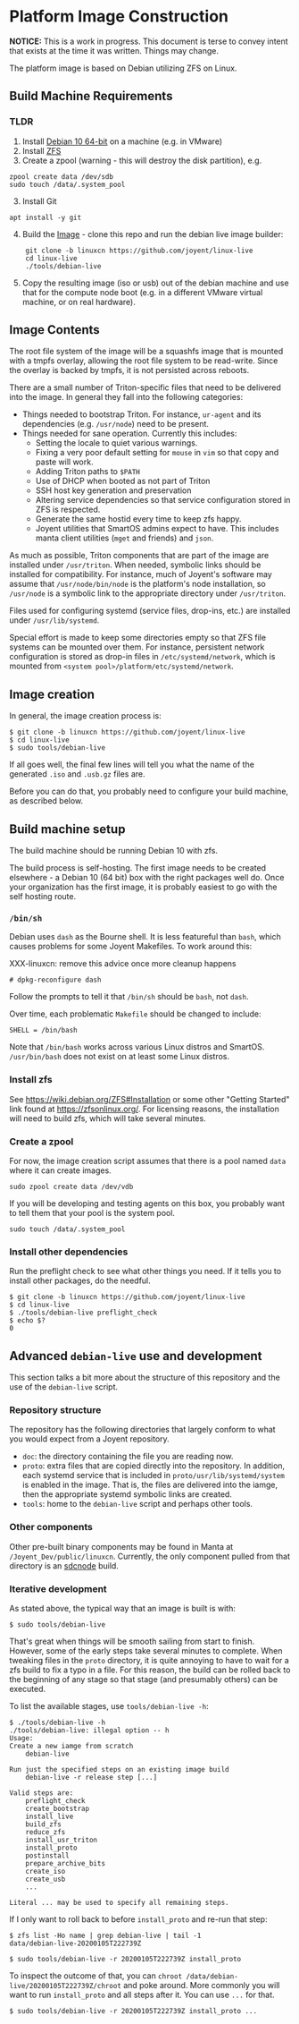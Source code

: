 <!--
    This Source Code Form is subject to the terms of the Mozilla Public
    License, v. 2.0. If a copy of the MPL was not distributed with this
    file, You can obtain one at http://mozilla.org/MPL/2.0/.
-->

<!--
    Copyright 2020 Joyent, Inc
-->

# Platform Image Construction

**NOTICE:** This is a work in progress.  This document is terse to convey intent
that exists at the time it was written.  Things may change.

The platform image is based on Debian utilizing ZFS on Linux.

## Build Machine Requirements

### TLDR

1. Install [Debian 10 64-bit](https://www.debian.org/CD/http-ftp/) on a machine
   (e.g. in VMware)
2. Install [ZFS](#install-zfs)
3. Create a zpool (warning - this will destroy the disk partition), e.g.
```
zpool create data /dev/sdb
sudo touch /data/.system_pool
```
3. Install Git
```
apt install -y git
```
4. Build the [Image](#image-creation) - clone this repo and run the debian live
   image builder:
```
    git clone -b linuxcn https://github.com/joyent/linux-live
    cd linux-live
    ./tools/debian-live
```
5. Copy the resulting image (iso or usb) out of the debian machine and use that
   for the compute node boot (e.g. in a different VMware virtual machine, or on
   real hardware).

## Image Contents

The root file system of the image will be a squashfs image that is mounted with
a tmpfs overlay, allowing the root file system to be read-write.  Since the
overlay is backed by tmpfs, it is not persisted across reboots.

There are a small number of Triton-specific files that need to be delivered into
the image.  In general they fall into the following categories:

* Things needed to bootstrap Triton.  For instance, `ur-agent` and its
  dependencies (e.g. `/usr/node`) need to be present.
* Things needed for sane operation.  Currently this includes:
  * Setting the locale to quiet various warnings.
  * Fixing a very poor default setting for `mouse` in `vim` so that copy and
    paste will work.
  * Adding Triton paths to `$PATH`
  * Use of DHCP when booted as not part of Triton
  * SSH host key generation and preservation
  * Altering service dependencies so that service configuration stored in ZFS is
    respected.
  * Generate the same hostid every time to keep zfs happy.
  * Joyent utilities that SmartOS admins expect to have.  This includes manta
    client utilities (`mget` and friends) and `json`.

As much as possible, Triton components that are part of the image are installed
under `/usr/triton`.  When needed, symbolic links should be installed
for compatibility.  For instance, much of Joyent's software may assume that
`/usr/node/bin/node` is the platform's node installation, so `/usr/node` is a
symbolic link to the appropriate directory under `/usr/triton`.

Files used for configuring systemd (service files, drop-ins, etc.) are installed
under `/usr/lib/systemd`.

Special effort is made to keep some directories empty so that ZFS file systems
can be mounted over them.  For instance, persistent network configuration is
stored as drop-in files in `/etc/systemd/network`, which is mounted from
`<system pool>/platform/etc/systemd/network`.

## Image creation

In general, the image creation process is:

```
$ git clone -b linuxcn https://github.com/joyent/linux-live
$ cd linux-live
$ sudo tools/debian-live
```

If all goes well, the final few lines will tell you what the name of the
generated `.iso` and `.usb.gz` files are.

Before you can do that, you probably need to configure your build machine, as
described below.


## Build machine setup

The build machine should be running Debian 10 with zfs.

The build process is self-hosting.  The first image needs to be created
elsewhere - a Debian 10 (64 bit) box with the right packages well do.  Once your
organization has the first image, it is probably easiest to go with the self
hosting route.

### `/bin/sh`

Debian uses `dash` as the Bourne shell.  It is less featureful than `bash`,
which causes problems for some Joyent Makefiles.  To work around this:

XXX-linuxcn: remove this advice once more cleanup happens

```
# dpkg-reconfigure dash
```

Follow the prompts to tell it that `/bin/sh` should be `bash`, not `dash`.

Over time, each problematic `Makefile` should be changed to include:

```
SHELL = /bin/bash
```

Note that `/bin/bash` works across various Linux distros and SmartOS.
`/usr/bin/bash` does not exist on at least some Linux distros.

### Install zfs

See https://wiki.debian.org/ZFS#Installation or some other "Getting Started"
link found at https://zfsonlinux.org/.  For licensing reasons, the installation
will need to build zfs, which will take several minutes.

### Create a zpool

For now, the image creation script assumes that there is a pool named `data`
where it can create images.

```
sudo zpool create data /dev/vdb
```

If you will be developing and testing agents on this box, you probably want to
tell them that your pool is the system pool.

```
sudo touch /data/.system_pool
```

### Install other dependencies

Run the preflight check to see what other things you need.  If it tells you to
install other packages, do the needful.

```
$ git clone -b linuxcn https://github.com/joyent/linux-live
$ cd linux-live
$ ./tools/debian-live preflight_check
$ echo $?
0
```

## Advanced `debian-live` use and development

This section talks a bit more about the structure of this repository and the use
of the `debian-live` script.

### Repository structure

The repository has the following directories that largely conform to what you
would expect from a Joyent repository.

* `doc`: the directory containing the file you are reading now.
* `proto`: extra files that are copied directly into the repository.  In
  addition, each systemd service that is included in
  `proto/usr/lib/systemd/system` is enabled in the image.  That is, the files
  are delivered into the iamge, then the appropriate systemd symbolic links are
  created.
* `tools`: home to the `debian-live` script and perhaps other tools.

### Other components

Other pre-built binary components may be found in Manta at
`/Joyent_Dev/public/linuxcn`.  Currently, the only component pulled from that
directory is an [sdcnode](https://github.com/joyent/sdcnode) build.

### Iterative development

As stated above, the typical way that an image is built is with:

```
$ sudo tools/debian-live
```

That's great when things will be smooth sailing from start to finish.  However,
some of the early steps take several minutes to complete.  When tweaking files
in the `proto` directory, it is quite annoying to have to wait for a zfs build
to fix a typo in a file.  For this reason, the build can be rolled back to the
beginning of any stage so that stage (and presumably others) can be executed.

To list the available stages, use `tools/debian-live -h`:

```
$ ./tools/debian-live -h
./tools/debian-live: illegal option -- h
Usage:
Create a new iamge from scratch
    debian-live

Run just the specified steps on an existing image build
    debian-live -r release step [...]

Valid steps are:
    preflight_check
    create_bootstrap
    install_live
    build_zfs
    reduce_zfs
    install_usr_triton
    install_proto
    postinstall
    prepare_archive_bits
    create_iso
    create_usb
    ...

Literal ... may be used to specify all remaining steps.
```

If I only want to roll back to before `install_proto` and re-run that step:

```
$ zfs list -Ho name | grep debian-live | tail -1
data/debian-live-20200105T222739Z

$ sudo tools/debian-live -r 20200105T222739Z install_proto
```

To inspect the outcome of that, you can `chroot
/data/debian-live/20200105T222739Z/chroot` and poke around.  More commonly you
will want to run `install_proto` and all steps after it.  You can use `...` for
that.

```
$ sudo tools/debian-live -r 20200105T222739Z install_proto ...
```
